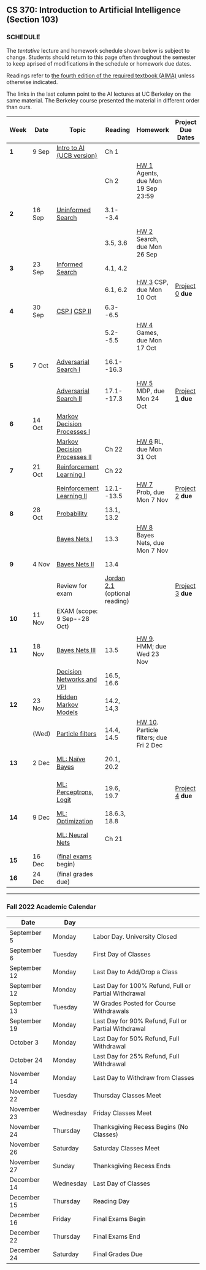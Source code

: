 ## CS 370: Introduction to Artificial Intelligence (Section 103)

### SCHEDULE

The *tentative* lecture and homework schedule shown below is subject to change.  Students should return to this page often throughout the semester to keep aprised of modifications in the schedule or homework due dates.

Readings refer to [the fourth edition of the required textbook (AIMA)](https://www.amazon.com/gp/product/0134610997/ref=as_li_tl?ie=UTF8&camp=1789&creative=9325&creativeASIN=0134610997&linkCode=as2&tag=typefunc-20&linkId=7b927a65ec495610d347f7c2d096ef14) unless otherwise indicated.

The links in the last column point to the AI lectures at UC Berkeley on the same material.
The Berkeley course presented the material in different order than ours.

<!-- In case you want to watch all of the Berkeley lectures in their original order, I made -->
<!-- a [AI YouTube playlist](https://youtube.com/playlist?list=PL5FJyaC2WsVndQJI9QtEhIMG2w8pYLN9u) just for you! :) -->



| **Week** | **Date** | **Topic**                         | **Reading**      | **Homework**                             | **Project Due Dates** | **UCB Videos**                  | **UCB Notes**      | **Alternative Notes** |
|----------|----------|-----------------------------------|------------------|------------------------------------------|-----------------------|---------------------------------|--------------------|-----------------------|
| **1**    | 9 Sep    | [Intro to AI (UCB version)][]     | Ch 1             |                                          |                       | [Intro to AI (YouTube)][]       |                    | |
|          |          |                                   | Ch 2             | [HW 1][] Agents, due Mon 19 Sep 23:59    |                       |                                 |                    | |
| **2**    | 16 Sep   | [Uninformed Search][]             | 3.1--3.4         |                                          |                       | [Uninformed Search (YouTube)][] | [Note 1: Search][] | [Note 1 (Fa '18)][]|
|          |          |                                   | 3.5, 3.6         | [HW 2][] Search, due Mon 26 Sep          |                       | [Informed Search (YouTube)][]   |                    | |
| **3**    | 23 Sep   | [Informed Search][]               | 4.1, 4.2         |                                          |                       |                                 | [Note 2: Local Search][] | |
|          |          |                                   | 6.1, 6.2         | [HW 3][] CSP, due Mon 10 Oct              | [Project 0][] **due** | [CSP I (YouTube)][]             | [Note 2: CSP][]    | |
| **4**    | 30 Sep   | [CSP I][] [CSP II][]              | 6.3--6.5         |                                          |                       | [CSP II (YouTube)][]            | [CSP applet][]     | |
|          |          |                                   | 5.2--5.5         | [HW 4][] Games, due Mon 17 Oct            |                       | [Game Trees I (YouTube)][]      | [Note 3: Games][]  | [Note 3 (Fa '18)][]| 
| **5**    | 7  Oct   | [Adversarial Search I][]       | 16.1--16.3       |                                          |                       | [Game Trees II (YouTube)][]     | [Note 4: Nondeterministic Search][] | |
|          |          | [Adversarial Search II][]     | 17.1--17.3       | [HW 5][] MDP, due Mon 24 Oct             | [Project 1][] **due** | [MDP I (YouTube)][]             |                    | |
| **6**    | 14 Oct   | [Markov Decision Processes I][] |                  |                                          |                       | [MDP II (YouTube)][]            |                    | |
|          |          | [Markov Decision Processes II][]     | Ch 22            | [HW 6][] RL, due Mon 31 Oct              |                       | [RL I (YouTube)][]              | [Note 5: Reinforcement Learning][] | |
| **7**    | 21 Oct   | [Reinforcement Learning I][]    | Ch 22            |                                          |                       | [RL II (YouTube)][]             |                    | |
|          |          | [Reinforcement Learning II][]                | 12.1--13.5       | [HW 7][] Prob, due Mon 7 Nov            | [Project 2][] **due** | [Probability (YouTube)][]       |                    | |
| **8**    | 28 Oct   |   [Probability][]              | 13.1, 13.2       |                                          |                       | [Bayes Nets (YouTube)][]        | [Note 5: Bayes Nets][] | [Note 6 (Fa '18)][] |
|          |          | [Bayes Nets I][]                 | 13.3             | [HW 8][] Bayes Nets, due Mon 7 Nov       |                       | [BN: independence (YouTube)][]  |                    | |
| **9**    | 4 Nov    | [Bayes Nets II][]                | 13.4             |                                          |                       | [BN: inference (YouTube)][]     |                    | |
|          |          | Review for exam                   | [Jordan 2.1][]  (optional reading) |                        | [Project 3][] **due** |                                 |                    | | 
| **10**   | 11 Nov   | EXAM (scope: 9 Sep--28 Oct)       |                  |                                          |                       |                                 |                    | |
|          |          |                                   |                  |                                          |                       |                                 |                    | |
| **11**   | 18 Nov   | [Bayes Nets III][]                 | 13.5             | [HW 9][]. HMM; due Wed 23 Nov            |                       | [BN: sampling (YouTube)][]      |                    | |
|          |          | [Decision Networks and VPI][]     | 16.5, 16.6       |                                          |                       | [Decision Networks (YouTube)][] | [Note 7: Decision Networks][] |
| **12**   | 23 Nov   | [Hidden Markov Models][]          | 14.2, 14,3       |                                          |                       | [HMM (YouTube)][]               | [Note 6: HMM][]    |  [Note 8 (Fa '18)][] |
|          | (Wed)    | [Particle filters][]              | 14.4, 14.5       | [HW 10][]. Particle filters; due Fri 2 Dec |                     | [Particle filters (YouTube)][]  |                    | |
| **13**   | 2 Dec    | [ML: Naïve Bayes][]               | 20.1, 20.2       |                                          |                       | [ML: Naive Bayes (YouTube)][]   |  [Note 9: ML][]    | |
|          |          | [ML: Perceptrons, Logit][]        | 19.6, 19.7       |                                          | [Project 4][] **due** | [ML: Perceptrons, Logit (YouTube)][] |               | |
| **14**   | 9 Dec    | [ML: Optimization][]              | 18.6.3, 18.8     |                                          |                       |                                 | [Note 10: Neural Nets][] | | 
|          |          | [ML: Neural Nets][]               | Ch 21            |                                          |                       | [ML: Neural Nets (YouTube)][]   |                    | |
| **15**   | 16 Dec   | ([final exams][] begin)           |                  |                                          |                       |                                 |                    | |
| **16**   | 24 Dec   | (final grades due)                |                  |                                          |                       |                                 |                    | |


----------------------

### Fall 2022 Academic Calendar

| **Date** | **Day** |   |
|--------|--------|---------------------------------|
| September	5 | Monday | Labor Day. University Closed |
| September	6 | Tuesday | First Day of Classes |
| September	12 | Monday | Last Day to Add/Drop a Class |
| September	12 | Monday | Last Day for 100% Refund, Full or Partial Withdrawal |
| September	13 | Tuesday | W Grades Posted for Course Withdrawals |
| September	19 | Monday | Last Day for 90% Refund, Full or Partial Withdrawal |
| October	3 | Monday | Last Day for 50% Refund, Full Withdrawal |
| October	24 | Monday | Last Day for 25% Refund, Full Withdrawal |
| November	14 | Monday | Last Day to Withdraw from Classes  |
| November	22 | Tuesday | Thursday Classes Meet |
| November	23 | Wednesday | Friday Classes Meet |
| November	24 | Thursday | Thanksgiving Recess Begins (No Classes) |
| November	26 | Saturday | Saturday Classes Meet |
| November	27 | Sunday | Thanksgiving Recess Ends |
| December	14 | Wednesday | Last Day of Classes |
| December	15 | Thursday | Reading Day |
| December	16 | Friday | Final Exams Begin |
| December	22 | Thursday | Final Exams End |
| December	24 | Saturday | Final Grades Due |







[final exams]: https://www5.njit.edu/registrar/exams/finalexams.php




[KUPF]: https://goo.gl/maps/GjhP3cjrMAJSzVFt5

<!-- LINKS TO LECTURE NOTES -->

[Note 1: Search]: https://inst.eecs.berkeley.edu/~cs188/sp22/assets/notes/n1_sp22.pdf
[Note 1 (Fa '18)]: https://github.com/williamdemeo/cs370-fall2022/tree/master/notes/n01-search.pdf
[Note 2: Local Search]: https://inst.eecs.berkeley.edu/~cs188/sp22/assets/notes/n2_sp22.pdf
[Note 2: CSP]: https://github.com/williamdemeo/cs370-fall2022/tree/master/lecture/notes/n02-csp.pdf 
[CSP applet]: https://inst.eecs.berkeley.edu/~cs188/fa21/assets/demos/csp/csp_demos.html
[Note 3: Games]: https://inst.eecs.berkeley.edu/~cs188/sp22/assets/notes/n3_sp22.pdf
[Note 3 (Fa '18)]: https://github.com/williamdemeo/cs370-fall2022/tree/master/lecture/notes/n03-adversarial-search.pdf
[Note 4: Nondeterministic Search]: https://github.com/williamdemeo/cs370-fall2022/tree/master/lecture/notes/n04-nondeterministic-search.pdf
[Note 4: Logical Agents]: https://inst.eecs.berkeley.edu/~cs188/sp22/assets/notes/n4_sp22.pdf
[Note 5: Reinforcement Learning]: https://github.com/williamdemeo/cs370-fall2022/tree/master/lecture/notes/n05-rl.pdf
[Note 5: Bayes Nets]: https://inst.eecs.berkeley.edu/~cs188/sp22/assets/notes/n5_sp22.pdf
[Note 6 (Fa '18)]: https://github.com/williamdemeo/cs370-fall2022/tree/master/lecture/notes/n06-bayes-nets.pdf
[Note 6: HMM]: https://inst.eecs.berkeley.edu/~cs188/sp22/assets/notes/n6_sp22.pdf
[Note 7: Decision Networks]: https://github.com/williamdemeo/cs370-fall2022/tree/master/lecture/notes/n07-decision-networks.pdf
[Note 8 (Fa '18)]: https://github.com/williamdemeo/cs370-fall2022/tree/master/lecture/notes/n08-hmm.pdf
[Note 9: ML]: https://github.com/williamdemeo/cs370-fall2022/tree/master/lecture/notes/n09-ml.pdf
[Note 10: Neural Nets]: https://github.com/williamdemeo/cs370-fall2022/tree/master/lecture/notes/n10-neural-nets.pdf


<!-- Project LINKS -->
[Project 0]: https://github.com/williamdemeo/cs370-fall2022/tree/master/projects/Project0
[Project 1]: https://github.com/williamdemeo/cs370-fall2022/tree/master/projects/Project1
[Project 2]: https://github.com/williamdemeo/cs370-fall2022/tree/master/projects/Project2
[Project 3]: https://github.com/williamdemeo/cs370-fall2022/tree/master/projects/Project3
[Project 4]: https://github.com/williamdemeo/cs370-fall2022/tree/master/projects/Project4



<!-- HW LINKS -->
[Gradescope]: https://www.gradescope.com/courses/441050

[HW 1]: https://www.gradescope.com/courses/441050
[HW 2]: https://www.gradescope.com/courses/441050
[HW 3]: https://www.gradescope.com/courses/441050
[HW 4]: https://www.gradescope.com/courses/441050
[HW 5]: https://www.gradescope.com/courses/441050
[HW 6]: https://www.gradescope.com/courses/441050
[HW 7]: https://www.gradescope.com/courses/441050
[HW 8]: https://www.gradescope.com/courses/441050
[HW 9]: https://www.gradescope.com/courses/441050
[HW 10]: https://www.gradescope.com/courses/441050
[HW 11]: https://www.gradescope.com/courses/441050




<!-- LINKS TO UCB LECTURE YOUTUBE VIDEOS -->

[Intro to AI (YouTube)]: https://www.youtube.com/watch?v=16Dir4QqCUg
[Uninformed Search (YouTube)]: https://youtu.be/-Xx0QSFYfIQ
[Informed Search (YouTube)]: https://youtu.be/Mlwrx7hbKPs
[CSP I (YouTube)]: https://youtu.be/81z2ANjQcH4
[CSP II (YouTube)]: https://youtu.be/_DXf6oaknHw
[Game Trees I (YouTube)]: https://youtu.be/v6RgZBjc8og
[Game Trees II (YouTube)]: https://youtu.be/n3A29GEzC6g
[MDP I (YouTube)]: https://youtu.be/4LW3H_Jinr4
[MDP II (YouTube)]: https://youtu.be/ZToWj64rxvQ
[RL I (YouTube)]: https://youtu.be/TiXS7vROBEg
[RL II (YouTube)]: https://youtu.be/XafrqwHfBKE
[Probability (YouTube)]: https://youtu.be/sMNbLXsvRig
[Bayes Nets (YouTube)]: https://youtu.be/T4l6ltMMcec
[BN: independence (YouTube)]: https://youtu.be/FUnOdyZZAaE
[BN: inference (YouTube)]: https://youtu.be/A1hYXGAUdmU
[BN: sampling (YouTube)]: https://youtu.be/kGngCS-1kjU
[Decision Networks (YouTube)]: https://youtu.be/19sr7yKV56I
[HMM (YouTube)]: https://youtu.be/eCZLhZu_U1I
[Particle filters (YouTube)]: https://youtu.be/pNam9hbwg4g
[ML: Naive Bayes (YouTube)]: https://youtu.be/1nOb0vwWkAE
[ML: Neural Nets (YouTube)]: https://youtu.be/LERtLI2h_nQ
[ML: Perceptrons, Logit (YouTube)]: https://www.youtube.com/watch?v=UNr9gHyOnWA
[ML: Decision Trees (YouTube)]: https://youtu.be/svW3I0cqfpw
[Robotics (YouTube)]: https://youtu.be/MxS1aYvYNNc


<!-- LINKS TO LECTURE SLIDES -->
[Intro to AI (UCB version)]: https://inst.eecs.berkeley.edu/~cs188/sp22/assets/slides/Lecture1.pptx
[Agents and Environments]: https://github.com/williamdemeo/cs370-fall2022/blob/master/lecture/slides/CS370-Lec02-AgentsAndEnvironments.pptx
[Uninformed Search]: https://github.com/williamdemeo/cs370-fall2022/blob/master/lecture/slides/CS370-Lec03-UninformedSearch.pptx
[Informed Search]: https://github.com/williamdemeo/cs370-fall2022/blob/master/lecture/slides/CS370-Lec04-InformedSearch.pptx


<!-- [A* Search and Heuristics]: https://github.com/williamdemeo/cs370-fall2022/raw/master/lecture/slides/CS370-Lec05-AstarSearchAndHeuristics.pptx -->
<!-- [CSP I]: https://github.com/williamdemeo/cs370-fall2022/raw/master/lecture/slides/CS370-Lec06-CSP-I.pptx  -->
<!-- [CSP II]: https://github.com/williamdemeo/cs370-fall2022/raw/master/lecture/slides/CS370-Lec07-CSP-II.pptx -->
<!-- [Adversarial Search I]: https://github.com/williamdemeo/cs370-fall2022/raw/master/lecture/slides/CS370-Lec08-AdversarialSearch-I.pptx -->
<!-- [Adversarial Search II]: https://github.com/williamdemeo/cs370-fall2022/raw/master/lecture/slides/CS370-Lec09-AdversarialSearch-II.pptx -->
<!-- [Markov Decision Processes I]: https://github.com/williamdemeo/cs370-fall2022/raw/master/lecture/slides/CS370-Lec10-MDP-I.pptx -->
<!-- [Markov Decision Processes II]: https://github.com/williamdemeo/cs370-fall2022/raw/master/lecture/slides/CS370-Lec11-MDP-II.pptx -->
<!-- [Reinforcement Learning I]: https://github.com/williamdemeo/cs370-fall2022/raw/master/lecture/slides/CS370-Lec12-RL-I.pptx -->
<!-- [Reinforcement Learning II]: https://github.com/williamdemeo/cs370-fall2022/raw/master/lecture/slides/CS370-Lec13-RL-II.pptx -->
<!-- [Probability]: https://github.com/williamdemeo/cs370-fall2022/raw/master/lecture/slides/CS370-Lec14-Probability.pptx -->
<!-- [Bayes Nets I]: https://github.com/williamdemeo/cs370-fall2022/raw/master/lecture/slides/CS370-Lec15-BayesNets-I.pptx -->
<!-- [Bayes Nets II]: https://github.com/williamdemeo/cs370-fall2022/raw/master/lecture/slides/CS370-Lec16-BayesNets-II.pptx -->
<!-- [Bayes Nets III]: https://github.com/williamdemeo/cs370-fall2022/raw/master/lecture/slides/CS370-Lec17-BayesNets-III.pptx -->
<!-- [Bayes Nets IV]: https://github.com/williamdemeo/cs370-fall2022/raw/master/lecture/slides/CS370-Lec18-BayesNets-IV.pptx -->
<!-- [Logical Agents]: https://github.com/williamdemeo/cs370-fall2022/blob/master/lecture/dne.md -->
<!-- [Inference in First Order Logic]: https://github.com/williamdemeo/cs370-fall2022/blob/master/lecture/dne.md -->

<!-- [Decision Networks and VPI]: https://github.com/williamdemeo/cs370-fall2022/blob/master/lecture/slides/CS370-Lec19-DecisionNetworks.pptx -->
<!-- [Hidden Markov Models]: https://github.com/williamdemeo/cs370-fall2022/blob/master/lecture/slides/CS370-Lec20-HMM.pptx -->
<!-- [Particle filters]: https://github.com/williamdemeo/cs370-fall2022/blob/master/lecture/slides/CS370-Lec21-HMM-II.pptx -->
<!-- [ML: Naïve Bayes]: https://github.com/williamdemeo/cs370-fall2022/blob/master/lecture/dne.md -->
<!-- [ML: Perceptrons and Logistic Regression]: https://github.com/williamdemeo/cs370-fall2022/blob/master/lecture/dne.md -->
<!-- [ML: Perceptrons, Logit]: https://github.com/williamdemeo/cs370-fall2022/blob/master/lecture/dne.md -->
<!-- [ML: Optimization]: https://github.com/williamdemeo/cs370-fall2022/blob/master/lecture/dne.md -->
<!-- [ML: Neural Nets]: https://github.com/williamdemeo/cs370-fall2022/blob/master/lecture/dne.md -->
<!-- [Advanced Applications: Games and Robotics]: https://github.com/williamdemeo/cs370-fall2022/blob/master/lecture/dne.md -->
<!-- [Conclusion]: https://github.com/williamdemeo/cs370-fall2022/blob/master/lecture/dne.md -->



[Uninformed Search]: https://github.com/williamdemeo/cs370-fall2022/blob/master/lecture/slides/CS370-Week02-UninformedSearch.pptx
[Informed Search]: https://github.com/williamdemeo/cs370-fall2022/blob/master/lecture/slides/CS370-Week03-InformedSearch.pptx
[CSP I]: https://github.com/williamdemeo/cs370-fall2022/blob/master/lecture/slides/CS370-Week04-CSP-Part1.pptx
[CSP II]: https://github.com/williamdemeo/cs370-fall2022/blob/master/lecture/slides/CS370-Week04-CSP-Part2.pptx
[Adversarial Search I]: https://github.com/williamdemeo/cs370-fall2022/blob/master/lecture/dne.md
[Adversarial Search II]: https://github.com/williamdemeo/cs370-fall2022/blob/master/lecture/dne.md
[Markov Decision Processes I]: https://github.com/williamdemeo/cs370-fall2022/blob/master/lecture/dne.md
[Markov Decision Processes II]: https://github.com/williamdemeo/cs370-fall2022/blob/master/lecture/dne.md
[Reinforcement Learning I]: https://github.com/williamdemeo/cs370-fall2022/blob/master/lecture/dne.md
[Reinforcement Learning II]: https://github.com/williamdemeo/cs370-fall2022/blob/master/lecture/dne.md
[Probability]: https://github.com/williamdemeo/cs370-fall2022/blob/master/lecture/dne.md
[Bayes Nets I]: https://github.com/williamdemeo/cs370-fall2022/blob/master/lecture/dne.md
[Bayes Nets II]: https://github.com/williamdemeo/cs370-fall2022/blob/master/lecture/dne.md
[Bayes Nets III]: https://github.com/williamdemeo/cs370-fall2022/blob/master/lecture/dne.md
[Bayes Nets IV]: https://github.com/williamdemeo/cs370-fall2022/blob/master/lecture/dne.md
[Logical Agents]: https://github.com/williamdemeo/cs370-fall2022/blob/master/lecture/dne.md
[Inference in First Order Logic]: https://github.com/williamdemeo/cs370-fall2022/blob/master/lecture/dne.md

[Decision Networks and VPI]: https://github.com/williamdemeo/cs370-fall2022/blob/master/lecture/dne.md
[Hidden Markov Models]: https://github.com/williamdemeo/cs370-fall2022/blob/master/lecture/dne.md
[Particle filters]: https://github.com/williamdemeo/cs370-fall2022/blob/master/lecture/dne.md
[ML: Naïve Bayes]: https://github.com/williamdemeo/cs370-fall2022/blob/master/lecture/dne.md
[ML: Perceptrons and Logistic Regression]: https://github.com/williamdemeo/cs370-fall2022/blob/master/lecture/dne.md
[ML: Perceptrons, Logit]: https://github.com/williamdemeo/cs370-fall2022/blob/master/lecture/dne.md
[ML: Optimization]: https://github.com/williamdemeo/cs370-fall2022/blob/master/lecture/dne.md
[ML: Neural Nets]: https://github.com/williamdemeo/cs370-fall2022/blob/master/lecture/dne.md
[Advanced Applications: Games and Robotics]: https://github.com/williamdemeo/cs370-fall2022/blob/master/lecture/dne.md
[Conclusion]: https://github.com/williamdemeo/cs370-fall2022/blob/master/lecture/dne.md

<!-- MISC LINKS -->
[Jordan 2.1]: https://github.com/williamdemeo/cs370-fall2022/tree/master/notes/chapter2.pdf
[KUPF 202]: https://goo.gl/maps/GjhP3cjrMAJSzVFt5
[edX AI wk10: Logical Agents]: https://learning.edx.org/course/course-v1:ColumbiaX+CSMM.101x+2T2018/home






<!-- [Note 1]: https://inst.eecs.berkeley.edu/~cs188/fa21/assets/notes/fa20-note01.pdf
[Note 2]: https://inst.eecs.berkeley.edu/~cs188/fa21/assets/notes/note02.pdf>
[Note 3]: https://inst.eecs.berkeley.edu/~cs188/fa21/assets/notes/fa20-note03.pdf
[Note 4]: https://inst.eecs.berkeley.edu/~cs188/fa21/assets/notes/fa20-note04.pdf
[Note 5]: https://inst.eecs.berkeley.edu/~cs188/fa21/assets/notes/fa20-note05.pdf
[Note 6]: https://inst.eecs.berkeley.edu/~cs188/fa21/assets/notes/fa20-note06.pdf
[Note 7]: https://inst.eecs.berkeley.edu/~cs188/fa21/assets/notes/fa20-note07.pdf
[Note 8]: https://inst.eecs.berkeley.edu/~cs188/fa21/assets/notes/fa20-note08.pdf
[Note 9]: https://inst.eecs.berkeley.edu/~cs188/fa21/assets/notes/fa20-note09.pdf
[Note 10]: https://inst.eecs.berkeley.edu/~cs188/fa21/assets/notes/fa20-note10.pdf
-->
